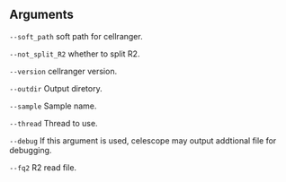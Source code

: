 ## Arguments
`--soft_path` soft path for cellranger.

`--not_split_R2` whether to split R2.

`--version` cellranger version.

`--outdir` Output diretory.

`--sample` Sample name.

`--thread` Thread to use.

`--debug` If this argument is used, celescope may output addtional file for debugging.

`--fq2` R2 read file.

